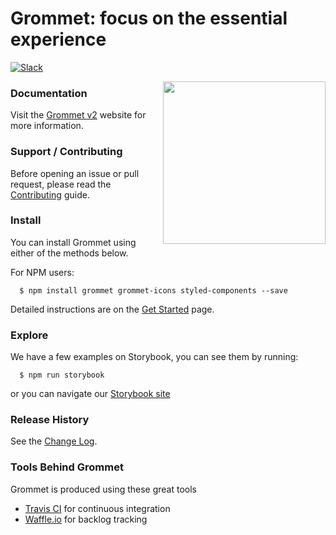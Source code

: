 # Grommet: focus on the essential experience

[![Slack](http://alansouzati.github.io/artic/img/slack-badge.svg)](http://slackin.grommet.io)

<img align="right" height="260" src="https://grommet.github.io/img/grommet.svg">

### Documentation

Visit the [Grommet v2](https://v2.grommet.io/) website for more information.

### Support / Contributing

Before opening an issue or pull request, please read the [Contributing](https://github.com/grommet/grommet/blob/master/CONTRIBUTING.md) guide.

### Install

  You can install Grommet using either of the methods below.

  For NPM users:
  ```
    $ npm install grommet grommet-icons styled-components --save
  ```

  Detailed instructions are on the [Get Started](https://v2.grommet.io/use) page.

### Explore

  We have a few examples on Storybook, you can see them by running:

  ```
    $ npm run storybook
  ```
  
  or you can navigate our [Storybook site](https://storybook.grommet.io)

### Release History

  See the [Change Log](https://github.com/grommet/grommet/wiki/Change-Log).

### Tools Behind Grommet

 Grommet is produced using these great tools
 * [Travis CI](https://travis-ci.org/grommet/grommet) for continuous integration
 * [Waffle.io](https://waffle.io/grommet/grommet) for backlog tracking
